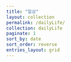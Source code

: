 ```yaml
---
title: "일상"
layout: collection
permalink: /dailyLife/
collection: dailyLife
paginate: 1
sort_by: date
sort_order: reverse
entries_layout: grid
---
```



